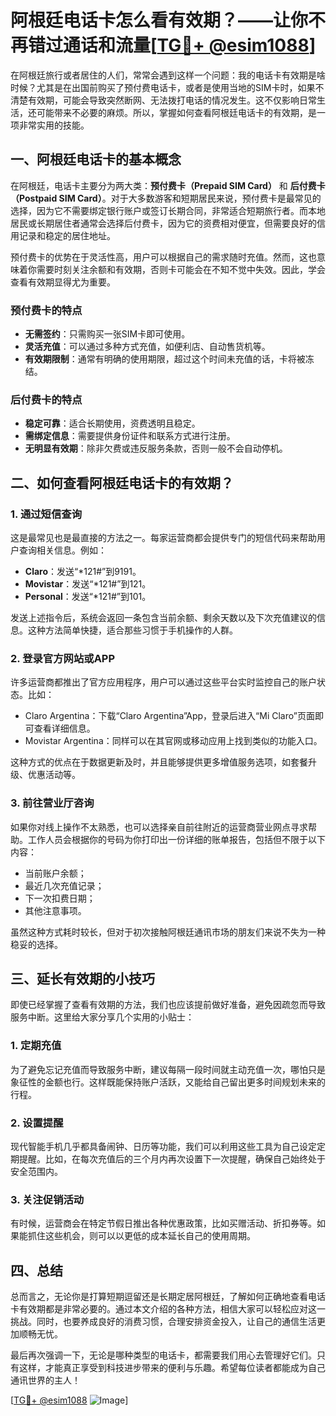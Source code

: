 # 阿根廷电话卡怎么看有效期？——让你不再错过通话和流量[[TG💪+ @esim1088](https://t.me/s/esim1088)]

在阿根廷旅行或者居住的人们，常常会遇到这样一个问题：我的电话卡有效期是啥时候？尤其是在出国前购买了预付费电话卡，或者是使用当地的SIM卡时，如果不清楚有效期，可能会导致突然断网、无法拨打电话的情况发生。这不仅影响日常生活，还可能带来不必要的麻烦。所以，掌握如何查看阿根廷电话卡的有效期，是一项非常实用的技能。

## 一、阿根廷电话卡的基本概念

在阿根廷，电话卡主要分为两大类：**预付费卡（Prepaid SIM Card）** 和 **后付费卡（Postpaid SIM Card）**。对于大多数游客和短期居民来说，预付费卡是最常见的选择，因为它不需要绑定银行账户或签订长期合同，非常适合短期旅行者。而本地居民或长期居住者通常会选择后付费卡，因为它的资费相对便宜，但需要良好的信用记录和稳定的居住地址。

预付费卡的优势在于灵活性高，用户可以根据自己的需求随时充值。然而，这也意味着你需要时刻关注余额和有效期，否则卡可能会在不知不觉中失效。因此，学会查看有效期显得尤为重要。

### 预付费卡的特点

- **无需签约**：只需购买一张SIM卡即可使用。
- **灵活充值**：可以通过多种方式充值，如便利店、自动售货机等。
- **有效期限制**：通常有明确的使用期限，超过这个时间未充值的话，卡将被冻结。

### 后付费卡的特点

- **稳定可靠**：适合长期使用，资费透明且稳定。
- **需绑定信息**：需要提供身份证件和联系方式进行注册。
- **无明显有效期**：除非欠费或违反服务条款，否则一般不会自动停机。

## 二、如何查看阿根廷电话卡的有效期？

### 1. 通过短信查询

这是最常见也是最直接的方法之一。每家运营商都会提供专门的短信代码来帮助用户查询相关信息。例如：

- **Claro**：发送“*121#”到9191。
- **Movistar**：发送“*121#”到121。
- **Personal**：发送“*121#”到101。

发送上述指令后，系统会返回一条包含当前余额、剩余天数以及下次充值建议的信息。这种方法简单快捷，适合那些习惯于手机操作的人群。

### 2. 登录官方网站或APP

许多运营商都推出了官方应用程序，用户可以通过这些平台实时监控自己的账户状态。比如：

- Claro Argentina：下载“Claro Argentina”App，登录后进入“Mi Claro”页面即可查看详细信息。
- Movistar Argentina：同样可以在其官网或移动应用上找到类似的功能入口。

这种方式的优点在于数据更新及时，并且能够提供更多增值服务选项，如套餐升级、优惠活动等。

### 3. 前往营业厅咨询

如果你对线上操作不太熟悉，也可以选择亲自前往附近的运营商营业网点寻求帮助。工作人员会根据你的号码为你打印出一份详细的账单报告，包括但不限于以下内容：
- 当前账户余额；
- 最近几次充值记录；
- 下一次扣费日期；
- 其他注意事项。

虽然这种方式耗时较长，但对于初次接触阿根廷通讯市场的朋友们来说不失为一种稳妥的选择。

## 三、延长有效期的小技巧

即使已经掌握了查看有效期的方法，我们也应该提前做好准备，避免因疏忽而导致服务中断。这里给大家分享几个实用的小贴士：

### 1. 定期充值

为了避免忘记充值而导致服务中断，建议每隔一段时间就主动充值一次，哪怕只是象征性的金额也行。这样既能保持账户活跃，又能给自己留出更多时间规划未来的行程。

### 2. 设置提醒

现代智能手机几乎都具备闹钟、日历等功能，我们可以利用这些工具为自己设定定期提醒。比如，在每次充值后的三个月内再次设置下一次提醒，确保自己始终处于安全范围内。

### 3. 关注促销活动

有时候，运营商会在特定节假日推出各种优惠政策，比如买赠活动、折扣券等。如果能抓住这些机会，则可以以更低的成本延长自己的使用周期。

## 四、总结

总而言之，无论你是打算短期逗留还是长期定居阿根廷，了解如何正确地查看电话卡有效期都是非常必要的。通过本文介绍的各种方法，相信大家可以轻松应对这一挑战。同时，也要养成良好的消费习惯，合理安排资金投入，让自己的通信生活更加顺畅无忧。

最后再次强调一下，无论是哪种类型的电话卡，都需要我们用心去管理好它们。只有这样，才能真正享受到科技进步带来的便利与乐趣。希望每位读者都能成为自己通讯世界的主人！

[[TG💪+ @esim1088](https://t.me/s/esim1088) ![Image](https://i.postimg.cc/4NQfJmqS/Snipaste-2025-05-13-00-14-12.png)]